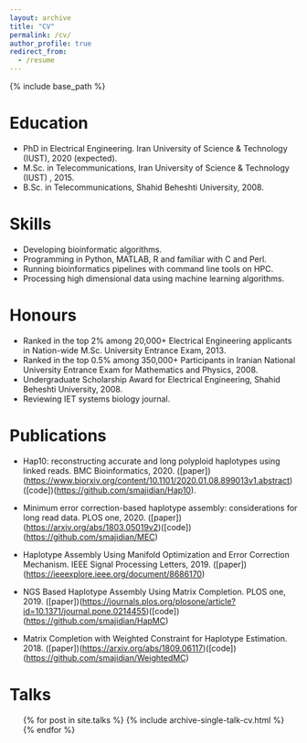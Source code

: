 ```yaml
---
layout: archive
title: "CV"
permalink: /cv/
author_profile: true
redirect_from:
  - /resume
---
```


{% include base_path %}

Education
======

* PhD in Electrical Engineering. Iran University of Science & Technology (IUST), 2020 (expected).
* M.Sc. in Telecommunications, Iran University of Science & Technology (IUST) , 2015.
* B.Sc. in Telecommunications, Shahid Beheshti University, 2008.

Skills
======

* Developing bioinformatic algorithms.
* Programming in Python, MATLAB, R and familiar with C and Perl.
* Running bioinformatics pipelines with command line tools on HPC.
* Processing high dimensional data using machine learning algorithms.

Honours
======
* Ranked in the top 2% among 20,000+ Electrical Engineering applicants in Nation-wide M.Sc. University Entrance Exam, 2013.
* Ranked in the top 0.5% among 350,000+ Participants in Iranian National University Entrance Exam for Mathematics and Physics, 2008.
* Undergraduate Scholarship Award for Electrical Engineering, Shahid Beheshti University, 2008.
* Reviewing IET systems biology journal.

Publications
======

* Hap10: reconstructing accurate and long polyploid haplotypes using linked reads. BMC Bioinformatics, 2020. ([paper])(https://www.biorxiv.org/content/10.1101/2020.01.08.899013v1.abstract)([code])(https://github.com/smajidian/Hap10).

* Minimum error correction-based haplotype assembly: considerations for long read data. PLOS one, 2020. ([paper])(https://arxiv.org/abs/1803.05019v2)([code])(https://github.com/smajidian/MEC)

* Haplotype Assembly Using Manifold Optimization and Error Correction Mechanism. IEEE Signal Processing Letters, 2019. ([paper])(https://ieeexplore.ieee.org/document/8686170)

* NGS Based Haplotype Assembly Using Matrix Completion. PLOS one, 2019. ([paper])(https://journals.plos.org/plosone/article?id=10.1371/journal.pone.0214455)([code])(https://github.com/smajidian/HapMC)

* Matrix Completion with Weighted Constraint for Haplotype Estimation. 2018. ([paper])(https://arxiv.org/abs/1809.06117)([code])(https://github.com/smajidian/WeightedMC)



Talks
======
  <ul>{% for post in site.talks %}
    {% include archive-single-talk-cv.html %}
  {% endfor %}</ul>
